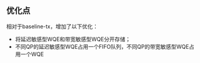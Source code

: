 ## 优化点
相对于baseline-tx，增加了以下优化：
* 将延迟敏感型WQE和带宽敏感型WQE分开存储；
* 不同QP的延迟敏感型WQE占用一个FIFO队列，不同QP的带宽敏感型WQE占用一个WQE